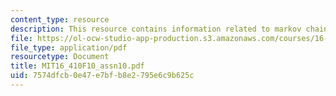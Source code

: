 ```yaml
---
content_type: resource
description: This resource contains information related to markov chains.
file: https://ol-ocw-studio-app-production.s3.amazonaws.com/courses/16-410-principles-of-autonomy-and-decision-making-fall-2010/7574dfcb0e47e7bfb8e2795e6c9b625c_MIT16_410F10_assn10.pdf
file_type: application/pdf
resourcetype: Document
title: MIT16_410F10_assn10.pdf
uid: 7574dfcb-0e47-e7bf-b8e2-795e6c9b625c
---
```

